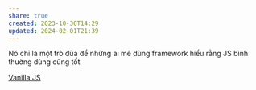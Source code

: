 ```yaml
---
share: true
created: 2023-10-30T14:29
updated: 2024-02-01T21:39
---
```


Nó chỉ là một trò đùa để những ai mê dùng framework hiểu rằng JS bình thường dùng cũng tốt

[Vanilla JS](http://vanilla-js.com/)
